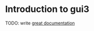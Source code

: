 # Introduction to gui3

TODO: write [great documentation](http://jacobian.org/writing/what-to-write/)
